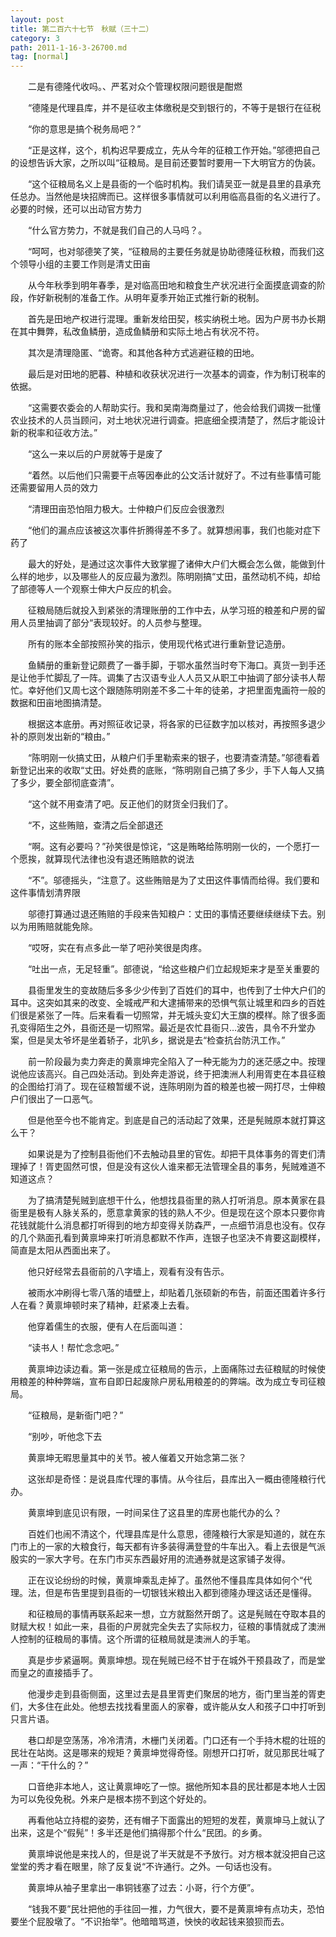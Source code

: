 ```yaml
---
layout: post
title: 第二百六十七节　秋赋（三十二）
category: 3
path: 2011-1-16-3-26700.md
tag: [normal]
---
```


　　二是有德隆代收吗。、严茗对众个管理权限问题很是酣燃

　　“德隆是代理县库，并不是征收主体缴税是交到银行的，不等于是银行在征税

　　“你的意思是搞个税务局吧？”

　　“正是这样，这个，机构迟早要成立，先从今年的征粮工作开始。”邬德把自己的设想告诉大家，之所以叫“征粮局。是目前还要暂时要用一下大明官方的伪装。

　　“这个征粮局名义上是县衙的一个临时机构。我们请吴亚一就是县里的县承充任总办。当然他是块招牌而已。这样很多事情就可以利用临高县衙的名义进行了。必要的时候，还可以出动官方势力

　　“什么官方势力，不就是我们自己的人马吗？。

　　“呵呵，也对邬德笑了笑，“征粮局的主要任务就是协助德隆征秋粮，而我们这个领导小组的主要工作则是清丈田亩

　　从今年秋季到明年春季，是对临高田地和粮食生产状况进行全面摸底调查的阶段，作好新税制的准备工作。从明年夏季开始正式推行新的税制。

　　首先是田地产权进行混理。重新发给田契，核实纳税土地。因为户房书办长期在其中舞弊，私改鱼鳞册，造成鱼鳞册和实际土地占有状况不符。

　　其次是清理隐匿、“诡寄。和其他各种方式逃避征粮的田地。

　　最后是对田地的肥暮、种植和收获状况进行一次基本的调查，作为制订税率的依据。

　　“这需要农委会的人帮助实行。我和吴南海商量过了，他会给我们调拨一批懂农业技术的人员当顾问，对土地状况进行调查。把底细全摸清楚了，然后才能设计新的税率和征收方法。”

　　“这么一来以后的户房就等于是废了

　　“着然。以后他们只需要干点等因奉此的公文活计就好了。不过有些事情可能还需要留用人员的效力

　　“清理田亩恐怕阻力极大。士仲粮户们反应会很激烈

　　“他们的漏点应该被这次事件折腾得差不多了。就算想闹事，我们也能对症下药了

　　最大的好处，是通过这次事件大致掌握了诸伸大户们大概会怎么做，能做到什么样的地步，以及哪些人的反应最为激烈。陈明刚搞“丈田，虽然动机不纯，却给了部德等人一个观察士伸大户反应的机会。

　　征粮局随后就投入到紧张的清理账册的工作中去，从学习班的粮差和户房的留用人员里抽调了部分“表现较好。的人员参与整理。

　　所有的账本全部按照孙笑的指示，使用现代格式进行重新登记造册。

　　鱼鳞册的重新登记颇费了一番手脚，于鄂水虽然当时夸下海口。真货一到手还是让他手忙脚乱了一阵。调集了古汉语专业人人员又从职工中抽调了部分读书人帮忙。幸好他们又周七这个跟随陈明刚差不多二十年的徒弟，才把里面鬼画符一般的数据和田亩地图搞清楚。

　　根据这本底册。再对照征收记录，将各家的已征数字加以核对，再按照多退少补的原则发出新的“粮由。”

　　“陈明刚一伙搞丈田，从粮户们手里勒索来的银子，也要清查清楚。”邬德看着新登记出来的收取“丈田。好处费的底账，“陈明刚自己搞了多少，手下人每人又搞了多少，要全部彻底查清”。

　　“这个就不用查清了吧。反正他们的财货全归我们了。

　　“不，这些贿赔，查清之后全部退还

　　“啊。这有必要吗？”孙笑很是惊诧，“这是贿略给陈明刚一伙的，一个愿打一个愿挨，就算现代法律也没有退还贿赔款的说法

　　“不”。邬德摇头，“注意了。这些贿赔是为了丈田这件事情而给得。我们要和这件事情划清界限

　　邬德打算通过退还贿赔的手段来告知粮户：丈田的事情还要继续继续下去。别以为用贿赔就能免除。

　　“哎呀，实在有点多此一举了吧孙笑很是肉疼。

　　“吐出一点，无足轻重”。部德说，“给这些粮户们立起规矩来才是至关重要的

　　县衙里发生的变故随后多多少少传到了百姓们的耳中，也传到了士仲大户们的耳中。这突如其来的改变、全城戒严和大逮捕带来的恐惧气氛让城里和四乡的百姓们很是紧张了一阵。后来看看一切照常，并无城头变幻大王旗的模样。除了很多面孔变得陌生之外，县衙还是一切照常。最近是农忙县衙只…波告，具令不升堂办案，但是吴太爷坏是坐着轿子，北叭乡，据说是去“检查抗台防汛工作。”

　　前一阶段最为卖力奔走的黄禀坤完全陷入了一种无能为力的迷茫感之中。按理说他应该高兴。自己四处活动。到处奔走游说，终于把澳洲人利用胥吏在本县征粮的企图给打消了。现在征粮暂缓不说，连陈明刚为首的粮差也被一网打尽，士伸粮户们很出了一口恶气。

　　但是他至今也不能肯定。到底是自己的活动起了效果，还是髡贼原本就打算这么干？

　　如果说是为了控制县衙他们不去触动县里的官佐。却把干具体事务的胥吏们清理掉了！胥吏固然可恨，但是没有这伙人谁来都无法管理全县的事务，髡贼难道不知道这点？

　　为了搞清楚髡贼到底想干什么，他想找县衙里的熟人打听消息。原本黄家在县衙里是极有人脉关系的，愿意拿黄家的钱的熟人不少。但是现在这个原本只要你肯花钱就能什么消息都打听得到的地方却变得关防森严，一点细节消息也没有。仅存的几个熟面孔看到黄禀坤来打听消息都默不作声，连银子也坚决不肯要这副模样，简直是太阳从西面出来了。

　　他只好经常去县衙前的八字墙上，观看有没有告示。

　　被雨水冲刷得七零八落的墙壁上，却贴着几张硕新的布告，前面还围着许多行人在看？黄禀坤顿时来了精神，赶紧凑上去看。

　　他穿着儒生的衣服，便有人在后面叫道：

　　“读书人！帮忙念念吧。”

　　黄禀坤边读边看。第一张是成立征粮局的告示，上面痛陈过去征粮赋的时候使用粮差的种种弊端，宣布自即日起废除户房私用粮差的的弊端。改为成立专司征粮局。

　　“征粮局，是新衙门吧？”

　　“别吵，听他念下去

　　黄禀坤无暇思量其中的关节。被人催着又开始念第二张？

　　这张却是奇怪：是说县库代理的事情。从今往后，县库出入一概由德隆粮行代办。

　　黄禀坤到底见识有限，一时间呆住了这县里的库房也能代办的么？

　　百姓们也闹不清这个，代理县库是什么意思，德隆粮行大家是知道的，就在东门市上的一家的大粮食行，每天都有许多装得满登登的牛车出入。看上去很是气派殷实的一家大字号。在东门市买东西最好用的流通券就是这家铺子发得。

　　正在议论纷纷的时候，黄禀坤乘乱走掉了。虽然他不懂县库具体如何个“代理。法，但是布告里提到县衙的一切银钱米粮出入都到德隆办理这话还是懂得。

　　和征粮局的事情再联系起来一想，立方就豁然开朗了。这是髡贼在夺取本县的财赋大权！如此一来，县衙的户房就完全失去了实际权力，征粮的事情就成了澳洲人控制的征粮局的事情。这个所谓的征粮局就是澳洲人的手笔。

　　真是步步紧逼啊。黄禀坤想。现在髡贼已经不甘于在城外干预县政了，而是堂而皇之的直接插手了。

　　他漫步走到县衙侧面，这里过去是县里胥吏们聚居的地方，衙门里当差的胥吏们，大多住在此处。他想去找找看里面人的家眷，或许能从女人和孩子口中打听到只言片语。

　　巷口却是空荡荡，冷冷清清，木栅门关闭着。门口还有一个手持木棍的壮班的民壮在站岗。这是哪来的规矩？黄禀坤觉得奇怪。刚想开口打听，就见那民壮喊了一声：“干什么的？”

　　口音绝非本地人，这让黄禀坤吃了一惊。据他所知本县的民壮都是本地人士因为可以免役免税。外来户是根本捞不到这个好处的。

　　再看他站立持棍的姿势，还有帽子下面露出的短短的发茬，黄禀坤马上就认了出来，这是个“假髡”！多半还是他们搞得那个什么“民团。的乡勇。

　　黄禀坤说他是来找人的，但是说了半天就是不予放行。对方根本就没把自己这堂堂的秀才看在眼里，除了反复说“不许通行。之外。一句话也没有。

　　黄禀坤从袖子里拿出一串铜钱塞了过去：小哥，行个方便”。

　　“钱我不要”民壮把他的手往回一推，力气很大，要不是黄禀坤有点功夫，恐怕要坐个屁股墩了。“不识抬举”。他暗暗骂道，怏怏的收起钱来狼狈而去。
